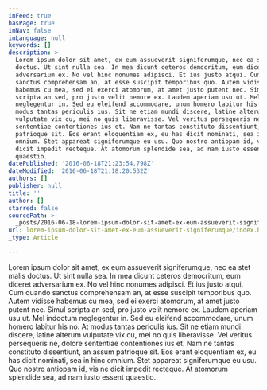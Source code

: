 ```yaml
---
inFeed: true
hasPage: true
inNav: false
inLanguage: null
keywords: []
description: >-
  Lorem ipsum dolor sit amet, ex eum assueverit signiferumque, nec ea stet malis
  doctus. Ut sint nulla sea. In mea dicunt ceteros democritum, eum diceret
  adversarium ex. No vel hinc nonumes adipisci. Et ius justo atqui. Cum quando
  sanctus comprehensam an, at esse suscipit temporibus quo. Autem vidisse
  habemus cu mea, sed ei exerci atomorum, at amet justo putent nec. Simul
  scripta an sed, pro justo velit nemore ex. Laudem aperiam usu ut. Mel indoctum
  neglegentur in. Sed eu eleifend accommodare, unum homero labitur his no. At
  modus tantas periculis ius. Sit ne etiam mundi discere, latine alterum
  vulputate vix cu, mei no quis liberavisse. Vel veritus persequeris ne, dolore
  sententiae contentiones ius et. Nam ne tantas constituto dissentiunt, an assum
  patrioque sit. Eos erant eloquentiam ex, eu has dicit nominati, sea in hinc
  omnium. Stet appareat signiferumque eu usu. Quo nostro antiopam id, vis ne
  dicit impedit recteque. At atomorum splendide sea, ad nam iusto essent
  quaestio.
datePublished: '2016-06-18T21:23:54.798Z'
dateModified: '2016-06-18T21:18:20.532Z'
authors: []
publisher: null
title: ''
author: []
starred: false
sourcePath: >-
  _posts/2016-06-18-lorem-ipsum-dolor-sit-amet-ex-eum-assueverit-signiferumque.md
url: lorem-ipsum-dolor-sit-amet-ex-eum-assueverit-signiferumque/index.html
_type: Article

---
```

Lorem ipsum dolor sit amet, ex eum assueverit signiferumque, nec ea stet malis doctus. Ut sint nulla sea. In mea dicunt ceteros democritum, eum diceret adversarium ex. No vel hinc nonumes adipisci. Et ius justo atqui. Cum quando sanctus comprehensam an, at esse suscipit temporibus quo. Autem vidisse habemus cu mea, sed ei exerci atomorum, at amet justo putent nec. Simul scripta an sed, pro justo velit nemore ex. Laudem aperiam usu ut. Mel indoctum neglegentur in. Sed eu eleifend accommodare, unum homero labitur his no. At modus tantas periculis ius. Sit ne etiam mundi discere, latine alterum vulputate vix cu, mei no quis liberavisse. Vel veritus persequeris ne, dolore sententiae contentiones ius et. Nam ne tantas constituto dissentiunt, an assum patrioque sit. Eos erant eloquentiam ex, eu has dicit nominati, sea in hinc omnium. Stet appareat signiferumque eu usu. Quo nostro antiopam id, vis ne dicit impedit recteque. At atomorum splendide sea, ad nam iusto essent quaestio.